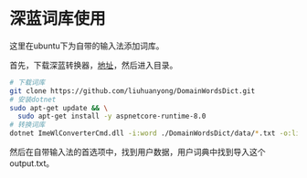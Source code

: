 # 深蓝词库使用

这里在ubuntu下为自带的输入法添加词库。

首先，下载深蓝转换器，[地址](https://github.com/studyzy/imewlconverter/releases)，然后进入目录。

```bash
# 下载词库
git clone https://github.com/liuhuanyong/DomainWordsDict.git
# 安装dotnet
sudo apt-get update && \
  sudo apt-get install -y aspnetcore-runtime-8.0
# 转换词库
dotnet ImeWlConverterCmd.dll -i:word ./DomainWordsDict/data/*.txt -o:libpy ./output.txt
```

然后在自带输入法的首选项中，找到用户数据，用户词典中找到导入这个output.txt。
